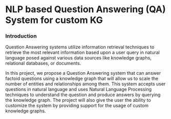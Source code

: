<h1>NLP based Question Answering (QA) System for custom KG</h1>

<h3>Introduction</h3>
Question Answering systems utilize information retrieval techniques to retrieve the most relevant information based upon a user query in natural language posed against various data sources like knowledge graphs, relational databases, or documents.

In this project, we propose a Question Answering system that can answer factoid questions using a knowledge graph that will allow us to scale the number of entities and relationships among them. This system accepts user questions in natural language and uses Natural Language Processing techniques to understand the question and produce answers by querying the knowledge graph. The project will also give the user the ability to customize the system by providing support for the usage of custom knowledge graphs.
